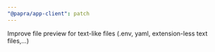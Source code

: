 ```yaml
---
"@papra/app-client": patch
---
```


Improve file preview for text-like files (.env, yaml, extension-less text files,...)
